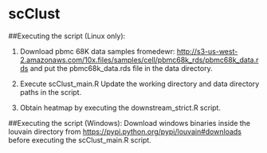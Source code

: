 # scClust

##Executing the script (Linux only):


1. Download pbmc 68K data samples fromedewr:
http://s3-us-west-2.amazonaws.com/10x.files/samples/cell/pbmc68k_rds/pbmc68k_data.rds
and put the pbmc68k_data.rds file in the data directory.

2. Execute scClust_main.R
Update the working directory and data directory paths in the script.

3. Obtain heatmap by executing the downstream_strict.R script.


##Executing the script (Windows):
Download windows binaries inside the louvain directory from https://pypi.python.org/pypi/louvain#downloads
before executing the scClust_main.R script.
